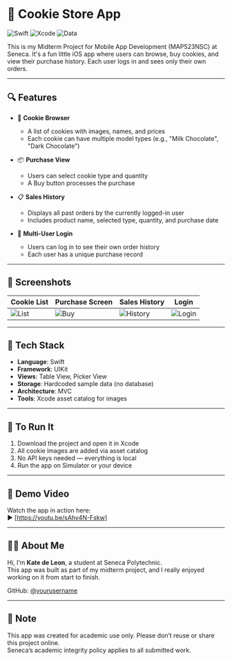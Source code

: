 # 🍪 Cookie Store App

![Swift](https://img.shields.io/badge/Swift-5.0-orange?style=for-the-badge&logo=swift)
![Xcode](https://img.shields.io/badge/Xcode-UIKit-blue?style=for-the-badge&logo=xcode)
![Data](https://img.shields.io/badge/Data-Hardcoded-lightgrey?style=for-the-badge)

This is my Midterm Project for Mobile App Development (MAP523NSC) at Seneca. It's a fun little iOS app where users can browse, buy cookies, and view their purchase history. Each user logs in and sees only their own orders.

---

## 🔍 Features

- 🛒 **Cookie Browser**
  - A list of cookies with images, names, and prices
  - Each cookie can have multiple model types (e.g., "Milk Chocolate", "Dark Chocolate")

- 📦 **Purchase View**
  - Users can select cookie type and quantity
  - A Buy button processes the purchase

- 📋 **Sales History**
  - Displays all past orders by the currently logged-in user
  - Includes product name, selected type, quantity, and purchase date

- 👤 **Multi-User Login**
  - Users can log in to see their own order history
  - Each user has a unique purchase record

---

## 📸 Screenshots

| Cookie List | Purchase Screen | Sales History | Login |
|-------------|------------------|----------------|--------|
| ![List](https://via.placeholder.com/150x300.png?text=Cookie+List) | ![Buy](https://via.placeholder.com/150x300.png?text=Purchase+View) | ![History](https://via.placeholder.com/150x300.png?text=Sales+History) | ![Login](https://via.placeholder.com/150x300.png?text=Login+Screen) |

---

## 🧰 Tech Stack

- **Language**: Swift
- **Framework**: UIKit
- **Views**: Table View, Picker View
- **Storage**: Hardcoded sample data (no database)
- **Architecture**: MVC
- **Tools**: Xcode asset catalog for images

---

## 🚀 To Run It

1. Download the project and open it in Xcode
2. All cookie images are added via asset catalog
3. No API keys needed — everything is local
4. Run the app on Simulator or your device

---

## 🎥 Demo Video

Watch the app in action here:  
▶️ [https://youtu.be/sAhv4N-Fskw]

---

## 👩‍💻 About Me

Hi, I’m **Kate de Leon**, a student at Seneca Polytechnic.  
This app was built as part of my midterm project, and I really enjoyed working on it from start to finish.

GitHub: [@yourusername](https://github.com/keirisa)

---

## 📎 Note

This app was created for academic use only. Please don’t reuse or share this project online.  
Seneca’s academic integrity policy applies to all submitted work.
